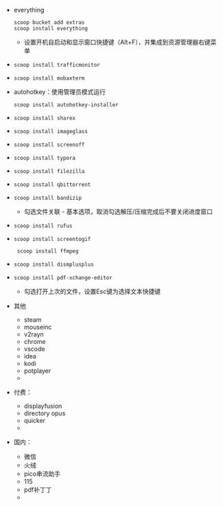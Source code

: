- everything

  ```
  scoop bucket add extras
  scoop install everything
  ```

  - 设置开机自启动和显示窗口快捷键（Alt+F），并集成到资源管理器右键菜单

- ```
  scoop install trafficmonitor
  ```

- ```
  scoop install mobaxterm
  ```

- autohotkey：使用管理员模式运行
  
  ```
  scoop install autohotkey-installer
  ```
  
- ```
  scoop install sharex
  ```

- ```
  scoop install imageglass
  ```

- ```
  scoop install screenoff
  ```


- ```
  scoop install typora
  ```

- ```
  scoop install filezilla
  ```


- ```
  scoop install qbittorrent
  ```


- ```
  scoop install bandizip
  ```

  - 勾选文件关联 - 基本选项，取消勾选解压/压缩完成后不要关闭进度窗口

- ```
  scoop install rufus
  ```

- ```
  scoop install screentogif
  ```

  ```
   scoop install ffmpeg
  ```

- ```
  scoop install dismplusplus
  ```

- ```
  scoop install pdf-xchange-editor
  ```
  
  - 勾选打开上次的文件，设置Esc键为选择文本快捷键




- 其他

  - steam
  - mouseinc
  - v2rayn
  - chrome
  - vscode
  - idea
  - kodi
  - potplayer
  - 
- 付费：

  - displayfusion
  - directory opus
  - quicker
  - 
- 国内：
  - 微信
  - 火绒
  - pico串流助手
  - 115
  - pdf补丁丁
  - 

